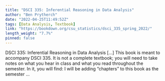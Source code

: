 ```yaml
---
title: "DSCI 335: Inferential Reasoning in Data Analysis"
author: "Ben Prytherch"
date: "2022-04-25T11:49:52Z"
tags: [Data Analysis, Textbook]
link: "https://bookdown.org/csu_statistics/dsci_335_spring_2022/"
length_weight: "7.7%"
pinned: false
---
```


DSCI 335: Inferential Reasoning in Data Analysis [...] This book is meant to accompany DSCI 335. It is not a complete textbook; you will need to take notes on what you hear in class and what you read throughout the semester. In it, you will find: I will be adding “chapters” to this book as the semester ...
